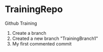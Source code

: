 # TrainingRepo
Github Training
1. Create a branch 
2. Created  a new branch "TrainingBranch1"
3. My first commented commit 
